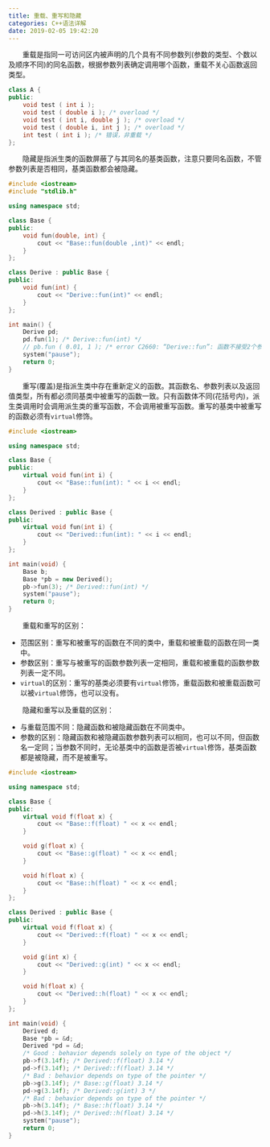 ```yaml
---
title: 重载、重写和隐藏
categories: C++语法详解
date: 2019-02-05 19:42:20
---
```

&emsp;&emsp;重载是指同一可访问区内被声明的几个具有不同参数列(参数的类型、个数以及顺序不同)的同名函数，根据参数列表确定调用哪个函数，重载不关心函数返回类型。<!--more-->

``` cpp
class A {
public:
    void test ( int i );
    void test ( double i ); /* overload */
    void test ( int i, double j ); /* overload */
    void test ( double i, int j ); /* overload */
    int test ( int i ); /* 错误，非重载 */
};
```

&emsp;&emsp;隐藏是指派生类的函数屏蔽了与其同名的基类函数，注意只要同名函数，不管参数列表是否相同，基类函数都会被隐藏。

``` cpp
#include <iostream>
#include "stdlib.h"

using namespace std;

class Base {
public:
    void fun(double, int) {
        cout << "Base::fun(double ,int)" << endl;
    }
};

class Derive : public Base {
public:
    void fun(int) {
        cout << "Derive::fun(int)" << endl;
    }
};

int main() {
    Derive pd;
    pd.fun(1); /* Derive::fun(int) */
    // pb.fun ( 0.01, 1 ); /* error C2660: “Derive::fun”: 函数不接受2个参数 */
    system("pause");
    return 0;
}
```

&emsp;&emsp;重写(覆盖)是指派生类中存在重新定义的函数。其函数名、参数列表以及返回值类型，所有都必须同基类中被重写的函数一致。只有函数体不同(花括号内)，派生类调用时会调用派生类的重写函数，不会调用被重写函数。重写的基类中被重写的函数必须有`virtual`修饰。

``` cpp
#include <iostream>

using namespace std;

class Base {
public:
    virtual void fun(int i) {
        cout << "Base::fun(int): " << i << endl;
    }
};

class Derived : public Base {
public:
    virtual void fun(int i) {
        cout << "Derived::fun(int): " << i << endl;
    }
};

int main(void) {
    Base b;
    Base *pb = new Derived();
    pb->fun(3); /* Derived::fun(int) */
    system("pause");
    return 0;
}
```

&emsp;&emsp;重载和重写的区别：

- 范围区别：重写和被重写的函数在不同的类中，重载和被重载的函数在同一类中。
- 参数区别：重写与被重写的函数参数列表一定相同，重载和被重载的函数参数列表一定不同。
- `virtual`的区别：重写的基类必须要有`virtual`修饰，重载函数和被重载函数可以被`virtual`修饰，也可以没有。

&emsp;&emsp;隐藏和重写以及重载的区别：

- 与重载范围不同：隐藏函数和被隐藏函数在不同类中。
- 参数的区别：隐藏函数和被隐藏函数参数列表可以相同，也可以不同，但函数名一定同；当参数不同时，无论基类中的函数是否被`virtual`修饰，基类函数都是被隐藏，而不是被重写。

``` cpp
#include <iostream>

using namespace std;

class Base {
public:
    virtual void f(float x) {
        cout << "Base::f(float) " << x << endl;
    }

    void g(float x) {
        cout << "Base::g(float) " << x << endl;
    }

    void h(float x) {
        cout << "Base::h(float) " << x << endl;
    }
};

class Derived : public Base {
public:
    virtual void f(float x) {
        cout << "Derived::f(float) " << x << endl;
    }

    void g(int x) {
        cout << "Derived::g(int) " << x << endl;
    }

    void h(float x) {
        cout << "Derived::h(float) " << x << endl;
    }
};

int main(void) {
    Derived d;
    Base *pb = &d;
    Derived *pd = &d;
    /* Good : behavior depends solely on type of the object */
    pb->f(3.14f); /* Derived::f(float) 3.14 */
    pd->f(3.14f); /* Derived::f(float) 3.14 */
    /* Bad : behavior depends on type of the pointer */
    pb->g(3.14f); /* Base::g(float) 3.14 */
    pd->g(3.14f); /* Derived::g(int) 3 */
    /* Bad : behavior depends on type of the pointer */
    pb->h(3.14f); /* Base::h(float) 3.14 */
    pd->h(3.14f); /* Derived::h(float) 3.14 */
    system("pause");
    return 0;
}
```